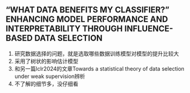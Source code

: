 ## “WHAT DATA BENEFITS MY CLASSIFIER?” ENHANCING MODEL PERFORMANCE AND INTERPRETABILITY THROUGH INFLUENCE-BASED DATA SELECTION
1. 研究数据选择的问题，就是选取哪些数据训练模型对模型的提升比较大
2. 采用了树状的影响估计模型
3. 和另一篇lclr2024的文章Towards a statistical theory of data selection under weak supervision辨析
4. 不了解的细节多，没仔细看
